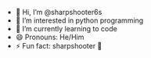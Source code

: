 - 👋 Hi, I’m @sharpshooter6s
- 👀 I’m interested in python programming
- 🌱 I’m currently learning to code
- 😄 Pronouns: He/Him
- ⚡ Fun fact: sharpshooter 🔫

<!---
sharpshooter6s/sharpshooter6s is a ✨ special ✨ repository because its `README.md` (this file) appears on your GitHub profile.
You can click the Preview link to take a look at your changes.
--->
